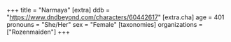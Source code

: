 +++
title = "Narmaya"
[extra]
ddb = "https://www.dndbeyond.com/characters/60442617"
[extra.cha]
age = 401
pronouns = "She/Her"
sex = "Female"
[taxonomies]
organizations = ["Rozenmaiden"]
+++


